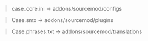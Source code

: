 > case_core.ini -> addons/sourcemod/configs

> Case.smx -> addons/sourcemod/plugins

> Case.phrases.txt -> addons/sourcemod/translations
